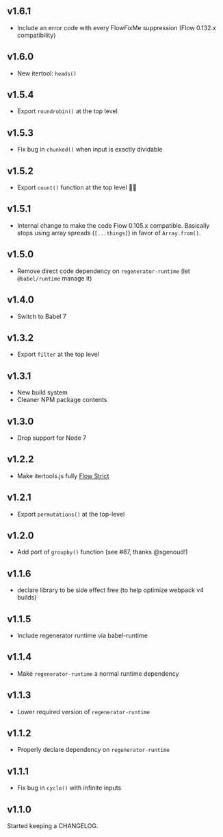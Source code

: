 v1.6.1
------
* Include an error code with every FlowFixMe suppression
  (Flow 0.132.x compatibility)

v1.6.0
------
* New itertool: `heads()`

v1.5.4
------
* Export `roundrobin()` at the top level

v1.5.3
------
* Fix bug in `chunked()` when input is exactly dividable

v1.5.2
------
* Export `count()` function at the top level 🤦‍♂️

v1.5.1
------
* Internal change to make the code Flow 0.105.x compatible.  Basically stops
  using array spreads (`[...things]`) in favor of `Array.from()`.

v1.5.0
------
* Remove direct code dependency on `regenerator-runtime` (let `@babel/runtime`
  manage it)

v1.4.0
------
* Switch to Babel 7

v1.3.2
------
* Export `filter` at the top level

v1.3.1
------
* New build system
* Cleaner NPM package contents

v1.3.0
------
* Drop support for Node 7

v1.2.2
------
* Make itertools.js fully [Flow Strict](https://flow.org/en/docs/strict/)

v1.2.1
------
* Export `permutations()` at the top-level

v1.2.0
------
* Add port of `groupby()` function (see #87, thanks @sgenoud!)

v1.1.6
------
* declare library to be side effect free (to help optimize webpack v4 builds)

v1.1.5
------
* Include regenerator runtime via babel-runtime

v1.1.4
------
* Make `regenerator-runtime` a normal runtime dependency

v1.1.3
------
* Lower required version of `regenerator-runtime`

v1.1.2
------
* Properly declare dependency on `regenerator-runtime`

v1.1.1
------
* Fix bug in `cycle()` with infinite inputs

v1.1.0
------
Started keeping a CHANGELOG.

